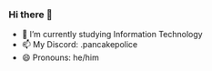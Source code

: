 ### Hi there 👋

- 🌱 I’m currently studying Information Technology
- 📫 My Discord: .pancakepolice
- 😄 Pronouns: he/him

